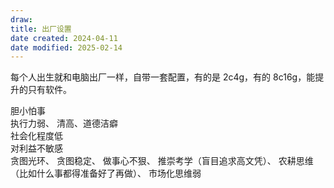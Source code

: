 ```yaml
---
draw:
title: 出厂设置
date created: 2024-04-11
date modified: 2025-02-14
---
```


每个人出生就和电脑出厂一样，自带一套配置，有的是 2c4g，有的 8c16g，能提升的只有软件。

<!-- more -->

胆小怕事  
执行力弱、
清高、道德洁癖  
社会化程度低  
对利益不敏感  
贪图光环、
贪图稳定、
做事心不狠、
推崇考学（盲目追求高文凭）、
农耕思维（比如什么事都得准备好了再做）、
市场化思维弱
